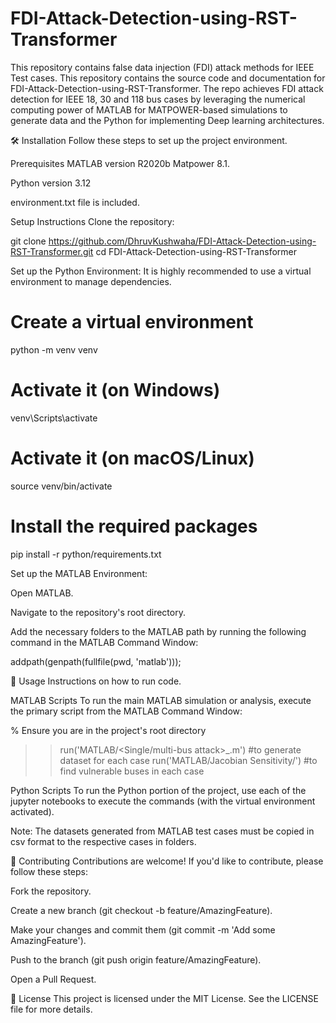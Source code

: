 # FDI-Attack-Detection-using-RST-Transformer
This repository contains false data injection (FDI) attack methods for IEEE Test cases. 
This repository contains the source code and documentation for FDI-Attack-Detection-using-RST-Transformer. The repo achieves FDI attack detection for IEEE 18, 30 and 118 bus cases by leveraging the numerical computing power of MATLAB for MATPOWER-based simulations to generate data and the Python for implementing Deep learning architectures.

🛠️ Installation
Follow these steps to set up the project environment.

Prerequisites
MATLAB version R2020b Matpower 8.1.

Python version 3.12 

environment.txt file is included.

Setup Instructions
Clone the repository:

git clone https://github.com/DhruvKushwaha/FDI-Attack-Detection-using-RST-Transformer.git
cd FDI-Attack-Detection-using-RST-Transformer

Set up the Python Environment:
It is highly recommended to use a virtual environment to manage dependencies.

# Create a virtual environment
python -m venv venv

# Activate it (on Windows)
venv\Scripts\activate

# Activate it (on macOS/Linux)
source venv/bin/activate

# Install the required packages
pip install -r python/requirements.txt

Set up the MATLAB Environment:

Open MATLAB.

Navigate to the repository's root directory.

Add the necessary folders to the MATLAB path by running the following command in the MATLAB Command Window:

addpath(genpath(fullfile(pwd, 'matlab')));

🚀 Usage
Instructions on how to run code.

MATLAB Scripts
To run the main MATLAB simulation or analysis, execute the primary script from the MATLAB Command Window:

% Ensure you are in the project's root directory
>> run('MATLAB/<Single/multi-bus attack>_<IEEE test case>.m') #to generate dataset for each case
>> run('MATLAB/Jacobian Sensitivity/<desired case>') #to find vulnerable buses in each case

Python Scripts
To run the Python portion of the project, use each of the jupyter notebooks to execute the commands (with the virtual environment activated).

Note: The datasets generated from MATLAB test cases must be copied in csv format to the respective cases in folders.

🤝 Contributing
Contributions are welcome! If you'd like to contribute, please follow these steps:

Fork the repository.

Create a new branch (git checkout -b feature/AmazingFeature).

Make your changes and commit them (git commit -m 'Add some AmazingFeature').

Push to the branch (git push origin feature/AmazingFeature).

Open a Pull Request.

📜 License
This project is licensed under the MIT License. See the LICENSE file for more details.
